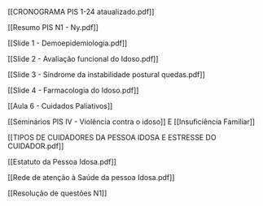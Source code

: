 
[[CRONOGRAMA  PIS  1-24  ataualizado.pdf]]

[[Resumo PIS N1 - Ny.pdf]]

[[Slide 1 - Demoepidemiologia.pdf]]

[[Slide 2 - Avaliação funcional do Idoso.pdf]]

[[Slide 3 - Síndrome da instabilidade postural quedas.pdf]]

[[Slide 4 - Farmacologia do Idoso.pdf]]

[[Aula 6 - Cuidados Paliativos]]

[[Seminários PIS IV - Violência contra o idoso]] E [[Insuficiência Familiar]]

[[TIPOS DE CUIDADORES DA PESSOA IDOSA E ESTRESSE DO CUIDADOR.pdf]]

[[Estatuto da Pessoa Idosa.pdf]]

[[Rede de atenção à Saúde da pessoa Idosa.pdf]]

[[Resolução de questões N1]]


